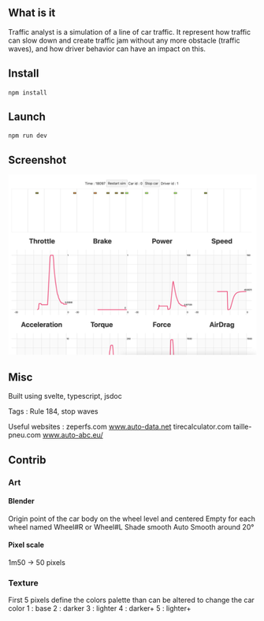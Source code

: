 ## What is it

Traffic analyst is a simulation of a line of car traffic. It represent how traffic can slow down and create traffic jam without any more obstacle (traffic waves), and how driver behavior can have an impact on this.

## Install

```
npm install
```

## Launch

```
npm run dev
```

## Screenshot

![screenshot](screenshot.png)

## Misc

Built using svelte, typescript, jsdoc

Tags :
Rule 184, stop waves

Useful websites :
zeperfs.com
www.auto-data.net
tirecalculator.com
taille-pneu.com
www.auto-abc.eu/


## Contrib

### Art

#### Blender

Origin point of the car body on the wheel level and centered
Empty for each wheel named Wheel#R or Wheel#L
Shade smooth
Auto Smooth around 20°

#### Pixel scale

1m50 -> 50 pixels

### Texture

First 5 pixels define the colors palette than can be altered to change the car color
1 : base
2 : darker
3 : lighter
4 : darker+
5 : lighter+
